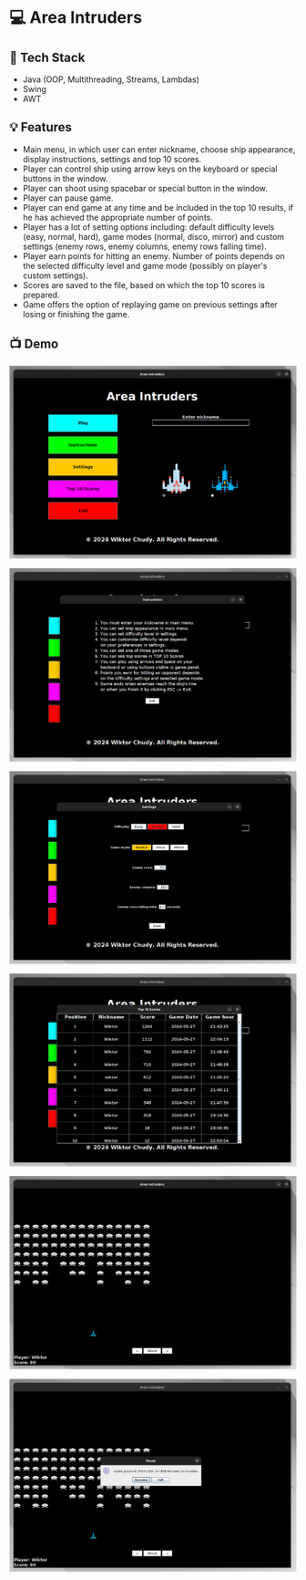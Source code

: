 
# 💻 Area Intruders










## 🔧 Tech Stack

- Java (OOP, Multithreading, Streams, Lambdas)
- Swing
- AWT


## 💡 Features

- Main menu, in which user can enter nickname, choose ship appearance, display instructions, settings and top 10 scores.
- Player can control ship using arrow keys on the keyboard or special buttons in the window.
- Player can shoot using spacebar or special button in the window.
- Player can pause game.
- Player can end game at any time and be included in the top 10 results, if he has achieved the appropriate number of points.
- Player has a lot of setting options including: default difficulty levels (easy, normal, hard), game modes (normal, disco, mirror) and custom settings (enemy rows, enemy columns, enemy rows falling time). 
- Player earn points for hitting an enemy. Number of points depends on the selected difficulty level and game mode (possibly on player's custom settings).
- Scores are saved to the file, based on which the top 10 scores is prepared.
- Game offers the option of replaying game on previous settings after losing or finishing the game.


## 📺 Demo

![](./demo/1.png)

![](./demo/2.png)

![](./demo/3.png)

![](./demo/4.png)

![](./demo/5.png)

![](./demo/6.png)

